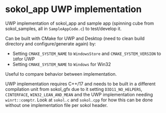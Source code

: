 # sokol_app UWP implementation

UWP implementation of sokol_app and sample app (spinning cube from sokol_samples, all in `SampleAppCode.c`) to test/develop it.

Can be built with CMake for UWP and Desktop (need to clean build directory and configure/generate again) by:

- Setting `CMAKE_SYSTEM_NAME` to `WindowsStore` and `CMAKE_SYSTEM_VERSION` to `10`for UWP
- Setting `CMAKE_SYSTEM_NAME` to `Windows` for Win32

Useful to compare behavior between implementation.

UWP implementation requires C++/17 and needs to be built in a different compilation unit from sokol_gfx due to it setting `D3D11_NO_HELPERS`, `CINTERFACE`, `WIN32_LEAN_AND_MEAN` and the UWP implementation needing `winrt::comptr`. Look at `sokol.c` and `sokol.cpp` for how this can be done without one implementation file per sokol header.

